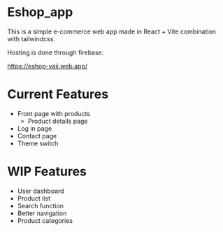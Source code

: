 # Eshop_app

This is a simple e-commerce web app made in React + Vite combination with tailwindcss.

Hosting is done through firebase.

<https://eshop-vaii.web.app/>

# Current Features

* Front page with products
  * Product details page
* Log in page
* Contact page
* Theme switch

# WIP Features

* User dashboard
* Product list
* Search function
* Better navigation
* Product categories
